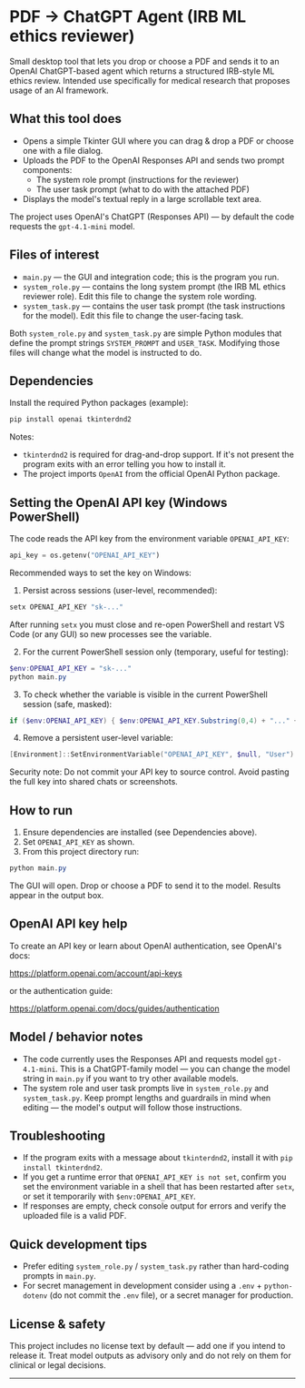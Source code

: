 # PDF → ChatGPT Agent (IRB ML ethics reviewer)

Small desktop tool that lets you drop or choose a PDF and sends it to an OpenAI ChatGPT-based agent which returns a structured IRB-style ML ethics review. Intended use specifically for medical research that proposes usage of an AI framework.

## What this tool does
- Opens a simple Tkinter GUI where you can drag & drop a PDF or choose one with a file dialog.
- Uploads the PDF to the OpenAI Responses API and sends two prompt components:
  - The system role prompt (instructions for the reviewer)
  - The user task prompt (what to do with the attached PDF)
- Displays the model's textual reply in a large scrollable text area.

The project uses OpenAI's ChatGPT (Responses API) — by default the code requests the `gpt-4.1-mini` model.

## Files of interest
- `main.py` — the GUI and integration code; this is the program you run.
- `system_role.py` — contains the long system prompt (the IRB ML ethics reviewer role). Edit this file to change the system role wording.
- `system_task.py` — contains the user task prompt (the task instructions for the model). Edit this file to change the user-facing task.

Both `system_role.py` and `system_task.py` are simple Python modules that define the prompt strings `SYSTEM_PROMPT` and `USER_TASK`. Modifying those files will change what the model is instructed to do.

## Dependencies
Install the required Python packages (example):

```powershell
pip install openai tkinterdnd2
```

Notes:
- `tkinterdnd2` is required for drag-and-drop support. If it's not present the program exits with an error telling you how to install it.
- The project imports `OpenAI` from the official OpenAI Python package.

## Setting the OpenAI API key (Windows PowerShell)
The code reads the API key from the environment variable `OPENAI_API_KEY`:

```python
api_key = os.getenv("OPENAI_API_KEY")
```

Recommended ways to set the key on Windows:

1) Persist across sessions (user-level, recommended):

```powershell
setx OPENAI_API_KEY "sk-..."
```

After running `setx` you must close and re-open PowerShell and restart VS Code (or any GUI) so new processes see the variable.

2) For the current PowerShell session only (temporary, useful for testing):

```powershell
$env:OPENAI_API_KEY = "sk-..."
python main.py
```

3) To check whether the variable is visible in the current PowerShell session (safe, masked):

```powershell
if ($env:OPENAI_API_KEY) { $env:OPENAI_API_KEY.Substring(0,4) + "..." + $env:OPENAI_API_KEY.Substring($env:OPENAI_API_KEY.Length - 4) } else { "OPENAI_API_KEY not set" }
```

4) Remove a persistent user-level variable:

```powershell
[Environment]::SetEnvironmentVariable("OPENAI_API_KEY", $null, "User")
```

Security note: Do not commit your API key to source control. Avoid pasting the full key into shared chats or screenshots.

## How to run

1. Ensure dependencies are installed (see Dependencies above).
2. Set `OPENAI_API_KEY` as shown.
3. From this project directory run:

```powershell
python main.py
```

The GUI will open. Drop or choose a PDF to send it to the model. Results appear in the output box.

## OpenAI API key help
To create an API key or learn about OpenAI authentication, see OpenAI's docs:

https://platform.openai.com/account/api-keys

or the authentication guide:

https://platform.openai.com/docs/guides/authentication

## Model / behavior notes
- The code currently uses the Responses API and requests model `gpt-4.1-mini`. This is a ChatGPT-family model — you can change the model string in `main.py` if you want to try other available models.
- The system role and user task prompts live in `system_role.py` and `system_task.py`. Keep prompt lengths and guardrails in mind when editing — the model's output will follow those instructions.

## Troubleshooting
- If the program exits with a message about `tkinterdnd2`, install it with `pip install tkinterdnd2`.
- If you get a runtime error that `OPENAI_API_KEY is not set`, confirm you set the environment variable in a shell that has been restarted after `setx`, or set it temporarily with `$env:OPENAI_API_KEY`.
- If responses are empty, check console output for errors and verify the uploaded file is a valid PDF.

## Quick development tips
- Prefer editing `system_role.py` / `system_task.py` rather than hard-coding prompts in `main.py`.
- For secret management in development consider using a `.env` + `python-dotenv` (do not commit the `.env` file), or a secret manager for production.

## License & safety
This project includes no license text by default — add one if you intend to release it. Treat model outputs as advisory only and do not rely on them for clinical or legal decisions.

---

